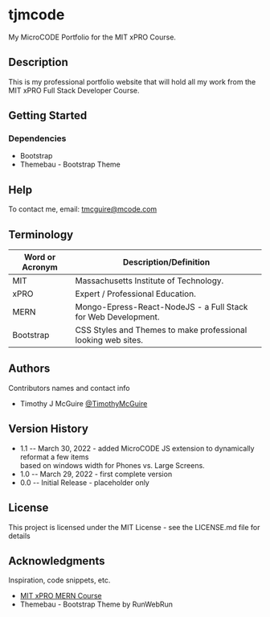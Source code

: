 # tjmcode

My MicroCODE Portfolio for the MIT xPRO Course.


## Description

This is my professional portfolio website that will hold all my work from the MIT xPRO Full Stack Developer Course.


## Getting Started


### Dependencies

* Bootstrap
* Themebau - Bootstrap Theme


## Help

To contact me, email: tmcguire@mcode.com



## Terminology

| Word or Acronym	| Description/Definition                                |
|-------------------|-------------------------------------------------------|
|  MIT              | Massachusetts Institute of Technology.
|  xPRO             | Expert / Professional Education.
|  MERN             | Mongo-Epress-React-NodeJS - a Full Stack for Web Development.
|  Bootstrap        | CSS Styles and Themes to make professional looking web sites.



## Authors

Contributors names and contact info

* Timothy J McGuire [@TimothyMcGuire](https://twitter.com/TimothyMcGuire)



## Version History

* 1.1 -- March 30, 2022 - added MicroCODE JS extension to dynamically reformat a few items <br>
                          based on windows width for Phones vs. Large Screens.
* 1.0 -- March 29, 2022 - first complete version
* 0.0 -- Initial Release - placeholder only



## License

This project is licensed under the MIT License - see the LICENSE.md file for details



## Acknowledgments

Inspiration, code snippets, etc.
* [MIT xPRO MERN Course](https://student.emeritus.org/courses/3291)
* Themebau - Bootstrap Theme by RunWebRun

